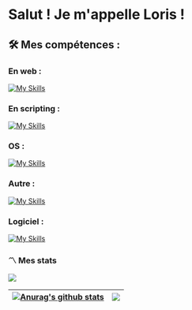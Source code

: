 # Salut ! Je m'appelle Loris ! 

## 🛠️ Mes compétences :

### En web :
[![My Skills](https://skillicons.dev/icons?i=html,css,js,ts,sass,react,bootstrap,figma&theme=dark)](https://skillicons.dev)

### En scripting : 
[![My Skills](https://skillicons.dev/icons?i=php,bash,python,c,docker&theme=dark)](https://skillicons.dev)

### OS :
[![My Skills](https://skillicons.dev/icons?i=linux,windows&theme=dark)](https://skillicons.dev)

### Autre :
[![My Skills](https://skillicons.dev/icons?i=java,postgres,npm&theme=dark)](https://skillicons.dev)

### Logiciel :
[![My Skills](https://skillicons.dev/icons?i=vscode,idea,phpstorm,vite,eclipse,github,vercel&theme=dark)](https://skillicons.dev)

### :part_alternation_mark: Mes stats

<picture>
    <source 
    srcset="https://github-readme-streak-stats.herokuapp.com/?user=LorisCaruhel&theme=dark"
    media="(prefers-color-scheme: dark)"
    />
    <source
    srcset="https://github-readme-streak-stats.herokuapp.com/?user=LorisCaruhel"
    media="(prefers-color-scheme: light), (prefers-color-scheme: no-preference)"
    />
    <img src="https://github-readme-streak-stats.herokuapp.com/?user=LorisCaruhel" />
</picture>

| <a href="https://github.com/anuraghazra/github-readme-stats"><img align="center" src="https://github-readme-stats.vercel.app/api?username=LorisCaruhel&theme=dark&show_icons=true" alt="Anurag's github stats" /></a> | <a href="https://github.com/anuraghazra/github-readme-stats"><img align="center" src="https://github-readme-stats.vercel.app/api/top-langs/?username=LorisCaruhel&layout=compact&theme=dark" /></a> |
| ------------- | ------------- |